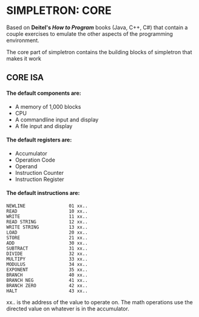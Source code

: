 # SIMPLETRON: CORE

Based on **Deitel's _How to Program_** books (Java, C++, C#) that contain a couple exercises to emulate the other aspects of the programming environment. 

The core part of simpletron contains the building blocks of simpletron that makes it work

## CORE ISA

#### The default components are:
- A memory of 1,000 blocks
- CPU
- A commandline input and display
- A file input and display

#### The default registers are:
- Accumulator
- Operation Code
- Operand
- Instruction Counter
- Instruction Register

#### The default instructions are:
    NEWLINE                01 xx..
	READ                   10 xx..
	WRITE                  11 xx..
    READ STRING            12 xx..
    WRITE STRING           13 xx..
	LOAD                   20 xx..
	STORE                  21 xx..
	ADD                    30 xx..
	SUBTRACT               31 xx..
	DIVIDE                 32 xx..
	MULTIPY                33 xx..
	MODULUS                34 xx..
	EXPONENT               35 xx..
	BRANCH                 40 xx..
	BRANCH NEG             41 xx..
	BRANCH ZERO            42 xx..
	HALT                   43 xx..

xx.. is the address of the value to operate on. The math operations use the directed value on whatever is in the accumulator.